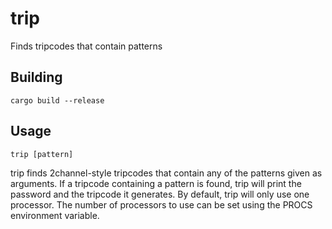 trip
====

Finds tripcodes that contain patterns

Building
--------

    cargo build --release

Usage
-----

    trip [pattern]

trip finds 2channel-style tripcodes that contain any of the patterns given as
arguments. If a tripcode containing a pattern is found, trip will print the
password and the tripcode it generates. By default, trip will only use one
processor. The number of processors to use can be set using the PROCS
environment variable.